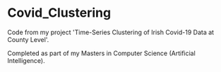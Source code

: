 # Covid_Clustering

Code from my project 'Time-Series Clustering of Irish Covid-19 Data at County Level'.

Completed as part of my Masters in Computer Science (Artificial Intelligence).

